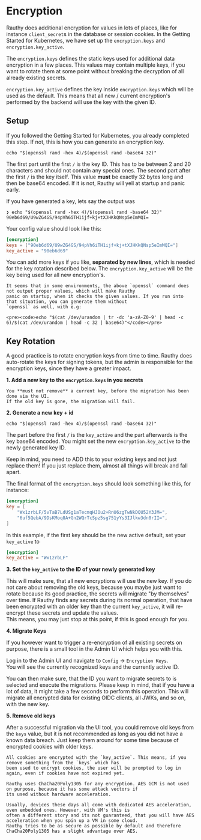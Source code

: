 # Encryption

Rauthy does additional encryption for values in lots of places, like for instance `client_secret`s in the database
or session cookies. In the Getting Started for Kubernetes, we have set up the `encryption.keys` and
`encryption.key_active`.

The `encryption.keys` defines the static keys used for additional data encryption in a few places. This values may
contain multiple keys, if you want to rotate them at some point without breaking the decryption of all already existing
secrets.

`encryption.key_active` defines the key inside `encryption.keys` which will be used as the default. This means that all
new / current encryption's performed by the backend will use the key with the given ID.

## Setup

If you followed the Getting Started for Kubernetes, you already completed this step. If not, this is how you can
generate an encryption key.

```
echo "$(openssl rand -hex 4)/$(openssl rand -base64 32)"
```

The first part until the first `/` is the key ID. This has to be between 2 and 20 characters and should not contain any
special ones. The second part after the first `/` is the key itself. This value **must** be exactly 32 bytes long and
then be base64 encoded. If it is not, Rauthy will yell at startup and panic early.

If you have generated a key, lets say the output was

```
❯ echo "$(openssl rand -hex 4)/$(openssl rand -base64 32)"
90eb6d69/U9wZG4GS/94pVh6iTH1ijf+kj+tXJHKkQNsp5eImMQI=
```

Your config value should look like this:

```toml
[encryption]
keys = ["90eb6d69/U9wZG4GS/94pVh6iTH1ijf+kj+tXJHKkQNsp5eImMQI="]
key_active = "90eb6d69"
```

You can add more keys if you like, **separated by new lines**, which is needed for the key rotation described below.
The `encryption.key_active` will be the key being used for all new encryption's.

```admonish note
It seems that in some environments, the above `openssl` command does not output proper values, which will make Rauthy
panic on startup, when it checks the given values. If you run into that situation, you can generate them without 
`openssl` as well, with e.g:

<pre><code>echo "$(cat /dev/urandom | tr -dc 'a-zA-Z0-9' | head -c 6)/$(cat /dev/urandom | head -c 32 | base64)"</code></pre>
```

## Key Rotation

A good practice is to rotate encryption keys from time to time. Rauthy does auto-rotate the keys for signing tokens,
but the admin is responsible for the encryption keys, since they have a greater impact.

**1. Add a new key to the `encryption.keys` in you secrets**

```admonish fail
You **must not remove** a current key, before the migration has been done via the UI.  
If the old key is gone, the migration will fail.
```

**2. Generate a new key + id**

```
echo "$(openssl rand -hex 4)/$(openssl rand -base64 32)"
```

The part before the first `/` is the `key_active` and the part afterwards is the key base64 encoded.
You might set the new `encryption.key_active` to the newly generated key ID.

Keep in mind, you need to ADD this to your existing keys and not just replace them! If you just replace them, almost
all things will break and fall apart.

The final format of the `encryption.keys` should look something like this, for instance:

```toml
[encryption]
key = [
    "Wx1zrbLF/5vTaB7LdUSg1aTecmqHJOu2+RnU6zgTwNkDQU52Y3JM=",
    "6uf5QebA/9DsKMoq8A+Gn2WQrTcSpz5sg751yYs3IJlkw3dn0rII=",
]
```

In this example, if the first key should be the new active default, set your `key_active` to

```toml
[encryption]
key_active = "Wx1zrbLF"
```

**3. Set the `key_active` to the ID of your newly generated key**

This will make sure, that all new encryptions will use the new key. If you do not care about removing the old keys,
because you maybe just want to rotate because its good practice, the secrets will migrate "by themselves" over time.
If Rauthy finds any secrets during its normal operation, that have been encrypted with an older key than the current
`key_active`, it will re-encrypt these secrets and update the values.  
This means, you may just stop at this point, if this is good enough for you.

**4. Migrate Keys**

If you however want to trigger a re-encryption of all existing secrets on purpose, there is a small tool in the
Admin UI which helps you with this.

Log in to the Admin UI and navigate to `Config` -> `Encryption Keys`.  
You will see the currently recognized keys and the currently active ID.

You can then make sure, that the ID you want to migrate secrets to is selected and execute the migrations.
Please keep in mind, that if you have a lot of data, it might take a few seconds to perform this operation.
This will migrate all encrypted data for existing OIDC clients, all JWKs, and so on, with the new key.

**5. Remove old keys**

After a successful migration via the UI tool, you could remove old keys from the `keys` value, but it is not
recommended as long as you did not have a known data breach. Just keep them around for some time because of
encrypted cookies with older keys.

```admonish caution
All cookies are encrypted with the `key_active`. This means, if you remove something from the `keys` which has
been used to encrypt cookies, the user will be prompted to log in again, even if cookies have not expired yet. 
```

```admonish note
Rauthy uses ChaCha20Poly1305 for any encryption. AES GCM is not used on purpose, because it has some attack vectors if 
its used without hardware acceleration.  

Usually, devices these days all come with dedicated AES acceleration, even embedded ones. However, with VM's this is 
often a different story and its not guaranteed, that you will have AES acceleration when you spin up a VM in some cloud. 
Rauthy tries to be as secure as possible by default and therefore ChaCha20Poly1305 has a slight advantage over AES.
```